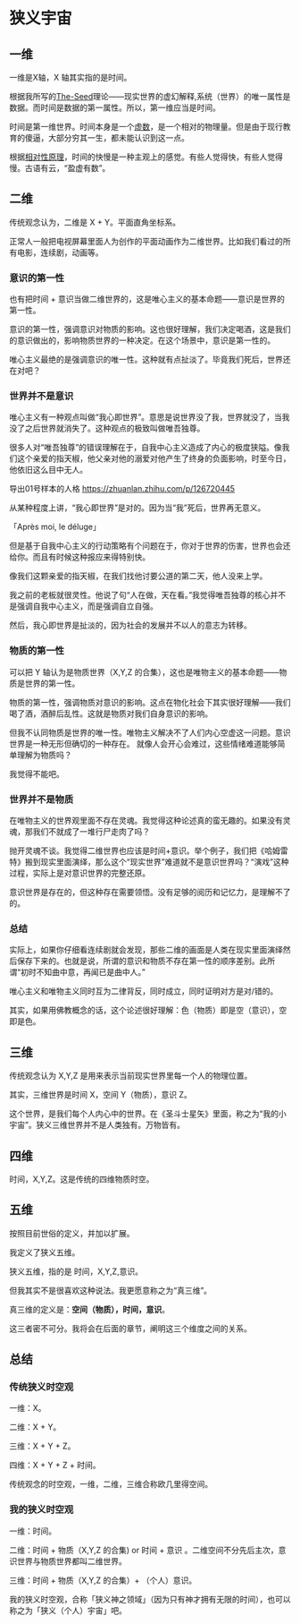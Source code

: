 
# 狭义宇宙

## 一维

一维是X轴，X 轴其实指的是时间。

根据我所写的[The-Seed](https://github.com/p-program/The-Seed)理论——现实世界的虚幻解释,系统（世界）的唯一属性是数据。而时间是数据的第一属性。所以，第一维应当是时间。

时间是第一维世界。时间本身是一个[虚数](https://zh.wikipedia.org/wiki/%E8%99%9A%E6%95%B0)，是一个相对的物理量。但是由于现行教育的傻逼，大部分穷其一生，都未能认识到这一点。

根据[相对性原理](https://baike.baidu.com/item/%E7%9B%B8%E5%AF%B9%E6%80%A7%E5%8E%9F%E7%90%86)，时间的快慢是一种主观上的感觉。有些人觉得快，有些人觉得慢。古语有云，“盈虚有数”。


## 二维

传统观念认为，二维是 X + Y。平面直角坐标系。

正常人一般把电视屏幕里面人为创作的平面动画作为二维世界。比如我们看过的所有电影，连续剧，动画等。

### 意识的第一性

也有把时间 + 意识当做二维世界的，这是唯心主义的基本命题——意识是世界的第一性。

意识的第一性，强调意识对物质的影响。这也很好理解，我们决定喝酒，这是我们的意识做出的，影响物质世界的一种决定。在这个场景中，意识是第一性的。

唯心主义最绝的是强调意识的唯一性。这种就有点扯淡了。毕竟我们死后，世界还在对吧？

### 世界并不是意识

唯心主义有一种观点叫做“我心即世界”。意思是说世界没了我，世界就没了，当我没了之后世界就消失了。这种观点的极致叫做唯吾独尊。

很多人对“唯吾独尊”的错误理解在于，自我中心主义造成了内心的极度狭隘。像我们这个亲爱的指天椒，他父亲对他的溺爱对他产生了终身的负面影响，时至今日，他依旧这么目中无人。

导出01号样本的人格
https://zhuanlan.zhihu.com/p/126720445

从某种程度上讲，“我心即世界”是对的。因为当“我”死后，世界再无意义。

「Après moi, le déluge」

但是基于自我中心主义的行动策略有个问题在于，你对于世界的伤害，世界也会还给你。而且有时候这种报应来得特别快。

像我们这颗亲爱的指天椒，在我们找他讨要公道的第二天，他人没来上学。

我之前的老板就很灵性。他说了句“人在做，天在看。”我觉得唯吾独尊的核心并不是强调自我中心主义，而是强调自立自强。

然后，我心即世界是扯淡的，因为社会的发展并不以人的意志为转移。

### 物质的第一性

可以把 Y 轴认为是物质世界（X,Y,Z 的合集），这也是唯物主义的基本命题——物质是世界的第一性。

物质的第一性，强调物质对意识的影响。这点在物化社会下其实很好理解——我们喝了酒，酒醉后乱性。这就是物质对我们自身意识的影响。

但我不认同物质是世界的唯一性。唯物主义解决不了人们内心空虚这一问题。意识世界是一种无形但确切的一种存在。 就像人会开心会难过，这些情绪难道能够简单理解为物质吗？

我觉得不能吧。

### 世界并不是物质

在唯物主义的世界观里面不存在灵魂。我觉得这种论述真的蛮无趣的。如果没有灵魂，那我们不就成了一堆行尸走肉了吗？

抛开灵魂不谈。我觉得二维世界也应该是时间+意识。举个例子，我们把《哈姆雷特》搬到现实里面演绎，那么这个“现实世界”难道就不是意识世界吗？“演戏”这种过程，实际上是对意识世界的完整还原。

意识世界是存在的，但这种存在需要领悟。没有足够的阅历和记忆力，是理解不了的。

### 总结

实际上，如果你仔细看连续剧就会发现，那些二维的画面是人类在现实里面演绎然后保存下来的。也就是说，所谓的意识和物质不存在第一性的顺序差别。此所谓“初时不知曲中意，再闻已是曲中人。”

唯心主义和唯物主义同时互为二律背反，同时成立，同时证明对方是对/错的。

其实，如果用佛教概念的话，这个论述很好理解：色（物质）即是空（意识），空即是色。


## 三维

传统观念认为 X,Y,Z 是用来表示当前现实世界里每一个人的物理位置。

其实，三维世界是时间 X，空间 Y（物质），意识 Z。

这个世界，是我们每个人内心中的世界。在《圣斗士星矢》里面，称之为“我的小宇宙”。狭义三维世界并不是人类独有。万物皆有。

## 四维

时间，X,Y,Z。这是传统的四维物质时空。

## 五维

按照目前世俗的定义，并加以扩展。

我定义了狭义五维。

狭义五维，指的是 时间，X,Y,Z,意识。

但我其实不是很喜欢这种说法。我更愿意称之为“真三维”。

真三维的定义是：**空间（物质），时间，意识**。

这三者密不可分。我将会在后面的章节，阐明这三个维度之间的关系。

## 总结

### 传统狭义时空观

一维：X。

二维：X + Y。

三维：X + Y + Z。

四维：X + Y + Z + 时间。

传统观念的时空观，一维，二维，三维合称欧几里得空间。

### 我的狭义时空观

一维：时间。

二维：时间 + 物质（X,Y,Z 的合集) or 时间 + 意识 。二维空间不分先后主次，意识世界与物质世界都叫二维世界。

三维：时间 + 物质（X,Y,Z 的合集）+ （个人）意识。

我的狭义时空观，合称「狭义神之领域」（因为只有神才拥有无限的时间），也可以称之为「狭义（个人）宇宙」吧。